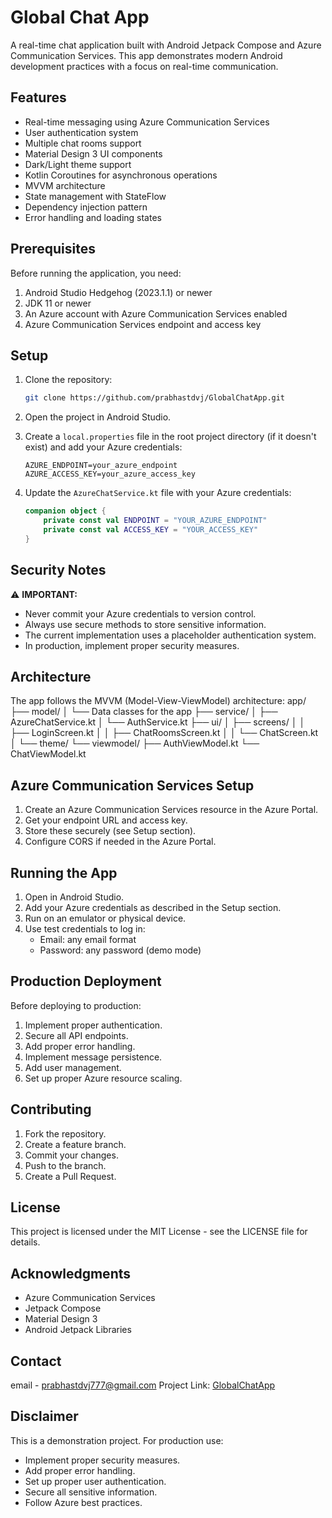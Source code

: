 # Global Chat App

A real-time chat application built with Android Jetpack Compose and Azure Communication Services. This app demonstrates modern Android development practices with a focus on real-time communication.

## Features

- Real-time messaging using Azure Communication Services
- User authentication system
- Multiple chat rooms support
- Material Design 3 UI components
- Dark/Light theme support
- Kotlin Coroutines for asynchronous operations
- MVVM architecture
- State management with StateFlow
- Dependency injection pattern
- Error handling and loading states

## Prerequisites

Before running the application, you need:

1. Android Studio Hedgehog (2023.1.1) or newer
2. JDK 11 or newer
3. An Azure account with Azure Communication Services enabled
4. Azure Communication Services endpoint and access key

## Setup

1. Clone the repository:
   ```bash
   git clone https://github.com/prabhastdvj/GlobalChatApp.git
   ```

2. Open the project in Android Studio.

3. Create a `local.properties` file in the root project directory (if it doesn't exist) and add your Azure credentials:
   ```properties
   AZURE_ENDPOINT=your_azure_endpoint
   AZURE_ACCESS_KEY=your_azure_access_key
   ```

4. Update the `AzureChatService.kt` file with your Azure credentials:
   ```kotlin
   companion object {
       private const val ENDPOINT = "YOUR_AZURE_ENDPOINT"
       private const val ACCESS_KEY = "YOUR_ACCESS_KEY"
   }
   ```

## Security Notes

⚠️ **IMPORTANT:**
- Never commit your Azure credentials to version control.
- Always use secure methods to store sensitive information.
- The current implementation uses a placeholder authentication system.
- In production, implement proper security measures.

## Architecture

The app follows the MVVM (Model-View-ViewModel) architecture:
app/
├── model/
│ └── Data classes for the app
├── service/
│ ├── AzureChatService.kt
│ └── AuthService.kt
├── ui/
│ ├── screens/
│ │ ├── LoginScreen.kt
│ │ ├── ChatRoomsScreen.kt
│ │ └── ChatScreen.kt
│ └── theme/
└── viewmodel/
├── AuthViewModel.kt
└── ChatViewModel.kt

## Azure Communication Services Setup

1. Create an Azure Communication Services resource in the Azure Portal.
2. Get your endpoint URL and access key.
3. Store these securely (see Setup section).
4. Configure CORS if needed in the Azure Portal.

## Running the App

1. Open in Android Studio.
2. Add your Azure credentials as described in the Setup section.
3. Run on an emulator or physical device.
4. Use test credentials to log in:
   - Email: any email format
   - Password: any password (demo mode)

## Production Deployment

Before deploying to production:

1. Implement proper authentication.
2. Secure all API endpoints.
3. Add proper error handling.
4. Implement message persistence.
5. Add user management.
6. Set up proper Azure resource scaling.

## Contributing

1. Fork the repository.
2. Create a feature branch.
3. Commit your changes.
4. Push to the branch.
5. Create a Pull Request.

## License

This project is licensed under the MIT License - see the LICENSE file for details.

## Acknowledgments

- Azure Communication Services
- Jetpack Compose
- Material Design 3
- Android Jetpack Libraries

## Contact

email - prabhastdvj777@gmail.com
Project Link: [GlobalChatApp](https://github.com/prabhastdvj/GlobalChatApp)

## Disclaimer

This is a demonstration project. For production use:
- Implement proper security measures.
- Add proper error handling.
- Set up proper user authentication.
- Secure all sensitive information.
- Follow Azure best practices.
